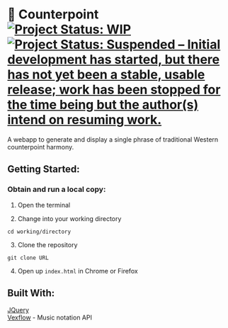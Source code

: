 # 🎼 Counterpoint &nbsp; [![Project Status: WIP](https://www.repostatus.org/badges/latest/wip.svg)](https://www.repostatus.org/#wip) [![Project Status: Suspended – Initial development has started, but there has not yet been a stable, usable release; work has been stopped for the time being but the author(s) intend on resuming work.](https://www.repostatus.org/badges/latest/suspended.svg)](https://www.repostatus.org/#suspended)



A webapp to generate and display a single phrase of traditional Western counterpoint harmony.

## Getting Started:
### Obtain and run a local copy:

1. Open the terminal

2. Change into your working directory

```
cd working/directory
```

3. Clone the repository

```
git clone URL
```

4. Open up `index.html` in Chrome or Firefox

## Built With:
[JQuery](https://jquery.com/) <br>
[Vexflow](https://github.com/0xfe/vexflow) - Music notation API
